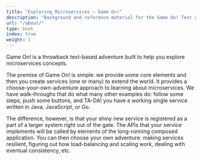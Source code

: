 ```yaml
---
title: "Exploring Microservices — Game On!"
description: "Background and reference material for the Game On! Text adventure"
url: "/about/"
type: book
index: true
weight: 1
---
```


Game On! is a throwback text-based adventure built to help you explore microservices concepts.

The premise of Game On! is simple: we provide some core elements and then you create services (one or many)
to extend the world. It provides a choose-your-own-adventure approach to learning about microservices.
We have walk-throughs that do what many other examples do: follow some steps, push some buttons, and
TA-DA! you have a working single service written in Java, JavaScript, or Go.

The difference, however, is that your shiny new service is registered as a part of a larger system right
out of the gate. The APIs that your service implements will be called by elements of the long-running
composed application. You can then choose your own adventure: making services resilient, figuring out
how load-balancing and scaling work, dealing with eventual consistency, etc.
